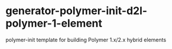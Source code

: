 # generator-polymer-init-d2l-polymer-1-element
polymer-init template for building Polymer 1.x/2.x hybrid elements
